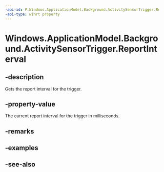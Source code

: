 ---
-api-id: P:Windows.ApplicationModel.Background.ActivitySensorTrigger.ReportInterval
-api-type: winrt property
---<!-- Property syntaxpublic uint ReportInterval { get; }--># Windows.ApplicationModel.Background.ActivitySensorTrigger.ReportInterval## -descriptionGets the report interval for the trigger.## -property-valueThe current report interval for the trigger in milliseconds.## -remarks## -examples## -see-also